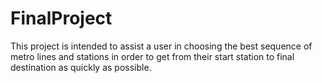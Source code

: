 # FinalProject
This project is intended to assist a user in choosing the best sequence of metro lines and stations in order to get from their start station to final destination as quickly as possible.

